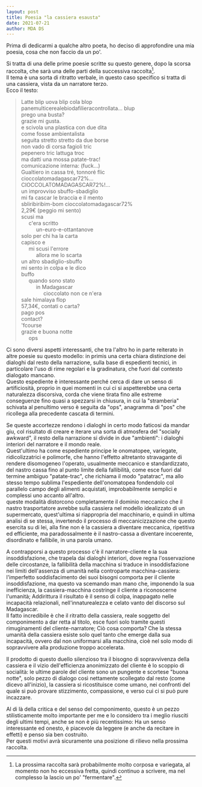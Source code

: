 ```yaml
---
layout: post
title: Poesia "la cassiera esausta"
date: 2021-07-21
author: MDA DS
---
```

Prima di dedicarmi a qualche altro poeta, ho deciso di approfondire una mia poesia, cosa che non faccio da un po'.

Si tratta di una delle prime poesie scritte su questo genere, dopo la scorsa raccolta, che sarà una delle parti della successiva raccolta[^1].    
Il tema è una sorta di ritratto verbale, in questo caso specifico si tratta di una cassiera, vista da un narratore terzo.    
Ecco il testo:

>Latte blip uova blip cola blop    
>panemulticerealebiodafilieracontrollata... blup     
>prego una busta?    
>grazie mi gusta.    
>e scivola una plastica con due dita    
>come fosse ambientalista    
>seguita stretto stretto da due borse    
>non vado di corsa fagioli tric    
>pepenero tric lattuga troc   
>ma datti una mossa patate-trac!    
>comunicazione interna: (fuck...)    
>Gualtiero in cassa tré, tonnoré flic    
>cioccolatomadagascar72%...    
>CIOCCOLATOMADAGASCAR72%!...    
>un improvviso sbuffo-sbadiglio    
>mi fa cascar le braccia e il mento    
>sbliribiribim-bom cioccolatomadagascar72%     
>2,29€ (peggio mi sento)     
>scusi ma    
>&nbsp;&nbsp;&nbsp;&nbsp;&nbsp;c'era scritto      
>&nbsp;&nbsp;&nbsp;&nbsp;&nbsp;&nbsp;&nbsp;&nbsp;&nbsp;&nbsp;un-euro-e-ottantanove    
>solo per chi ha la carta    
>capisco e    
>&nbsp;&nbsp;&nbsp;&nbsp;&nbsp;mi scusi l'errore     
>&nbsp;&nbsp;&nbsp;&nbsp;&nbsp;&nbsp;&nbsp;&nbsp;&nbsp;&nbsp;allora me lo scarta     
>un altro sbadiglio-sbuffo      
>mi sento in colpa e le dico     
>buffo    
>&nbsp;&nbsp;&nbsp;&nbsp;&nbsp;quando sono stato     
>&nbsp;&nbsp;&nbsp;&nbsp;&nbsp;&nbsp;&nbsp;&nbsp;&nbsp;&nbsp;in Madagascar      
>&nbsp;&nbsp;&nbsp;&nbsp;&nbsp;&nbsp;&nbsp;&nbsp;&nbsp;&nbsp;&nbsp;&nbsp;&nbsp;&nbsp;&nbsp;cioccolato non ce n'era     
>sale himalaya flop     
>57,34€, contati o carta?     
>pago pos    
>contact?    
>'fcourse      
>grazie e buona notte     
>&nbsp;&nbsp;&nbsp;&nbsp;&nbsp;ops     

Ci sono diversi aspetti interessanti, che tra l'altro ho in parte reiterato in altre poesie su questo modello: in primis una certa chiara distinzione dei dialoghi dal resto della narrazione, sulla base di espedienti tecnici, in particolare l'uso di rime regolari e la gradinatura, che fuori dal contesto dialogato mancano.    
Questo espediente è interessante perché cerca di dare un senso di artificiosità, proprio in quei momenti in cui ci si aspetterebbe una certa naturalezza discorsiva, corda che viene tirata fino alle estreme conseguenze fino quasi a spezzarsi in chiusura, in cui la "stramberia" schivata al penultimo verso è seguita da "ops", anagramma di "pos" che ricollega alla precedente cascata di termini.

Se queste accortezze rendono i dialoghi in certo modo faticosi da mandar giu, col risultato di creare e iterare una sorta di atmosfera del "socially awkward", il resto della narrazione si divide in due "ambienti": i dialoghi interiori del narratore e il mondo reale.    
Quest'ultimo ha come espediente principe le onomatopee, variegate, ridicolizzatrici e polimorfe, che hanno l'effetto altretanto stravagante di rendere disomogeneo l'operato, usualmente meccanico e standardizzato, del nastro cassa fino al punto limite della fallibilità, come esce fuori dal termine ambiguo "patate-trac", che richiama il modo "patatrac", ma allo stesso tempo sublima l'espediente dell'onomatopea fondendolo col parallelo campo degli alimenti acquistati, improbabilmente semplici e complessi uno accanto all'altro.     
queste modalità distorcono completamente il dominio meccanico che il nastro trasportatore avrebbe sulla cassiera nel modello idealizzato di un supermercato, quest'ultima si riappropria del macchinario, e quindi in ultima analisi di se stessa, invertendo il processo di meccanicizzazione che questo esercita su di lei, alla fine non è la cassiera a diventare meccanica, ripetitiva ed efficiente, ma paradossalmente è il nastro-cassa a diventare incoerente, disordinato e fallibile, in una parola umano.

A contrapporsi a questo processo c'è il narratore-cliente e la sua insoddisfazione, che trapela dai dialoghi interiori, dove regna l'osservazione delle circostanze, la fallibilità della macchina si traduce in insoddisfazione nei limiti dell'assenza di umanità nella controparte macchina-cassiera: l'imperfetto soddisfacimento dei suoi bisogni comporta per il cliente insoddisfazione, ma questo va scemando man mano che, imponendo la sua inefficienza, la cassiera-macchina costringe il cliente a riconoscerne l'umanità; Addirittura il risultato è il senso di colpa, inappagato nelle incapacità relazionali, nell'innaturealezza e celato vanto del discorso sul Madagascar.    
Il fatto incredibile è che il ritratto della cassiera, reale soggetto del componimento a dar retta al titolo, esce fuori solo tramite questi rimuginamenti del cliente-narratore; Ciò cosa comporta? Che la stessa umanità della cassiera esiste solo quel tanto che emerge dalla sua incapacità, ovvero dal non uniformarsi alla macchina, cioè nel solo modo di sopravvivere alla produzione troppo accelerata.

Il prodotto di questo duello silenzioso tra il bisogno di sopravvivenza della cassiera e il vizio dell'efficienza anonimizzato del cliente è lo scoppio di socialità: le ultime parole del cliente sono un pungente e scortese "buona notte", solo pezzo di dialogo così nettamente scollegato dal resto (come dicevo all'inizio), la cassiera si ricostituisce come umano, nei confronti del quale si può provare stizzimento, compassione, e verso cui ci si può pure incazzare.

Al di là della critica e del senso del componimento, questo è un pezzo stilisticamente molto importante per me e lo considero tra i meglio riusciti degli ultimi tempi, anche se non è più recentissimo: Ha un senso interessante ed onesto, è piacevole da leggere (e anche da recitare in effetti) e penso sia ben costruito.    
Per questi motivi avrà sicuramente una posizione di rilievo nella prossima raccolta.

[^1]: La prossima raccolta sarà probabilmente molto corposa e variegata, al momento non ho eccessiva fretta, quindi continuo a scrivere, ma nel complesso la lascio un po' "fermentare".